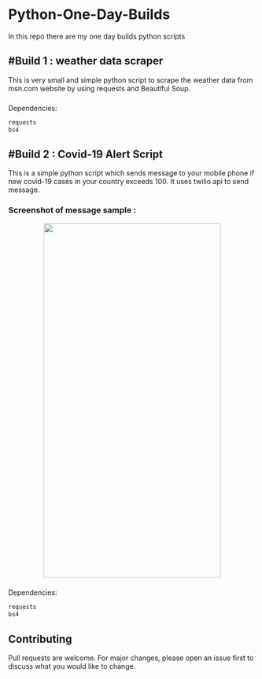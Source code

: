 # Python-One-Day-Builds
In this repo there are my one day builds python scripts

## #Build 1 : weather data scraper

This is very small and simple python script to scrape the weather data from msn.com website by using requests and Beautiful Soup.
###
Dependencies:

```bash
requests
bs4
```

## #Build 2 : Covid-19 Alert Script
This is a simple python script which sends message to your mobile phone if new covid-19 cases in your country exceeds 100.
It uses twilio api to send message.

### Screenshot of message sample : 
<p align="center">
  <img width="360" height="720" src="https://user-images.githubusercontent.com/68532008/89315555-b5b3f980-d69a-11ea-86dc-53b3a1f05a31.jpg">
</p>

###
Dependencies:

```bash
requests
bs4
```


## Contributing
Pull requests are welcome. For major changes, please open an issue first to discuss what you would like to change.
